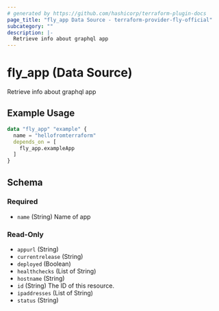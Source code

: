 ```yaml
---
# generated by https://github.com/hashicorp/terraform-plugin-docs
page_title: "fly_app Data Source - terraform-provider-fly-official"
subcategory: ""
description: |-
  Retrieve info about graphql app
---
```


# fly_app (Data Source)

Retrieve info about graphql app

## Example Usage

```terraform
data "fly_app" "example" {
  name = "hellofromterraform"
  depends_on = [
    fly_app.exampleApp
  ]
}
```

<!-- schema generated by tfplugindocs -->
## Schema

### Required

- `name` (String) Name of app

### Read-Only

- `appurl` (String)
- `currentrelease` (String)
- `deployed` (Boolean)
- `healthchecks` (List of String)
- `hostname` (String)
- `id` (String) The ID of this resource.
- `ipaddresses` (List of String)
- `status` (String)



